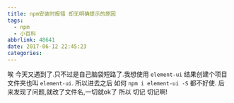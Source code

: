 ```yaml
---
title: npm安装时报错 却无明确提示的原因
tags:
  - npm
  - 小百科
abbrlink: 48641
date: 2017-06-12 22:45:23
categories:
---
```


唉 今天又遇到了.只不过是自己脑袋短路了.我想使用 `element-ui` 结果创建个项目文件夹也叫 `element-ui`.
所以进去之后 如何 `npm i element-ui -S` 都不好使.
后来发现了问题,就改了文件名,一切就ok了
所以 切记 切记啊!
